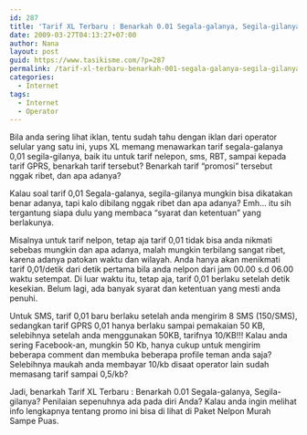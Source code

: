 ```yaml
---
id: 287
title: 'Tarif XL Terbaru : Benarkah 0.01 Segala-galanya, Segila-gilanya?'
date: 2009-03-27T04:13:27+07:00
author: Nana
layout: post
guid: https://www.tasikisme.com/?p=287
permalink: /tarif-xl-terbaru-benarkah-001-segala-galanya-segila-gilanya/
categories:
  - Internet
tags:
  - Internet
  - Operator
---
```

Bila anda sering lihat iklan, tentu sudah tahu dengan iklan dari operator selular yang satu ini, yups XL memang menawarkan tarif segala-galanya 0,01 segila-gilanya, baik itu untuk tarif nelepon, sms, RBT, sampai kepada tarif GPRS, benarkah tarif tersebut? Benarkah tarif “promosi” tersebut nggak ribet, dan apa adanya?

Kalau soal tarif 0,01 Segala-galanya, segila-gilanya mungkin bisa dikatakan benar adanya, tapi kalo dibilang nggak ribet dan apa adanya? Emh… itu sih tergantung siapa dulu yang membaca “syarat dan ketentuan” yang berlakunya.

Misalnya untuk tarif nelpon, tetap aja tarif 0,01 tidak bisa anda nikmati sebebas mungkin dan apa adanya, malah mungkin terbilang sangat ribet, karena adanya patokan waktu dan wilayah. Anda hanya akan menikmati tarif 0,01/detik dari detik pertama bila anda nelpon dari jam 00.00 s.d 06.00 waktu setempat. Di luar waktu itu, tetap aja, tarif 0,01 berlaku setelah detik kesekian. Belum lagi, ada banyak syarat dan ketentuan yang mesti anda penuhi.

Untuk SMS, tarif 0,01 baru berlaku setelah anda mengirim 8 SMS (150/SMS), sedangkan tarif GPRS 0,01 hanya berlaku sampai pemakaian 50 KB, selebihnya setelah anda menggunakan 50KB, tarifnya 10/KB!!! Kalau anda sering Facebook-an, mungkin 50 Kb, hanya cukup untuk mengirim beberapa comment dan membuka beberapa profile teman anda saja? Selebihnya maukah anda membayar 10/kb disaat operator lain sudah memasang tarif sampai 0,5/kb?

Jadi, benarkah Tarif XL Terbaru : Benarkah 0.01 Segala-galanya, Segila-gilanya? Penilaian sepenuhnya ada pada diri Anda? Kalau anda ingin melihat info lengkapnya tentang promo ini bisa di lihat di Paket Nelpon Murah Sampe Puas.